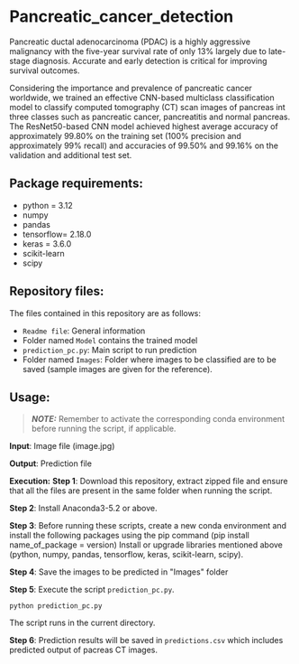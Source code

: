 # Pancreatic_cancer_detection
Pancreatic ductal adenocarcinoma (PDAC) is a highly aggressive malignancy with the five-year survival rate of only 13% largely due to late-stage diagnosis. Accurate and early detection is critical for improving survival outcomes. 

Considering the importance and prevalence of pancreatic cancer worldwide, we trained an effective CNN-based multiclass classification model to classify computed tomography (CT) scan images of pancreas int three classes such as pancreatic cancer, pancreatitis and normal pancreas. The ResNet50-based CNN model achieved highest average accuracy of approximately 99.80% on the training set (100% precision and approximately 99% recall) and accuracies of 99.50% and 99.16% on the validation and additional test set. 

## Package requirements:
* python = 3.12 
* numpy
* pandas
* tensorflow= 2.18.0
* keras = 3.6.0
* scikit-learn
* scipy
    
## Repository files:
The files contained in this repository are as follows:
* ``Readme file``: General information
* Folder named ``Model`` contains the trained model
* ``prediction_pc.py``: Main script to run prediction
* Folder named ``Images``: Folder where images to be classified are to be saved (sample images are given for the reference).

## Usage:

> **_NOTE:_** Remember to activate the corresponding conda environment before running the script, if applicable.

**Input**: Image file (image.jpg)

**Output**: Prediction file

**Execution:**
**Step 1**: Download this repository, extract zipped file and ensure that all the files are present in the same folder when running the script.

**Step 2**: Install Anaconda3-5.2 or above.

**Step 3**: Before running these scripts, create a new conda environment and install the following packages using the pip command (pip install name_of_package = version)
            Install or upgrade libraries mentioned above (python, numpy, pandas, tensorflow, keras, scikit-learn, scipy).

**Step 4**: Save the images to be predicted in "Images" folder

**Step 5**: Execute the script ``prediction_pc.py``.

    python prediction_pc.py
            
The script runs in the current directory.

**Step 6**: Prediction results will be saved in `predictions.csv` which includes predicted output of pacreas CT images.
